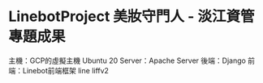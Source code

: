 # LinebotProject 美妝守門人 - 淡江資管專題成果

主機：GCP的虛擬主機 Ubuntu 20 
Server：Apache Server
後端：Django
前端：Linebot前端框架 line liffv2

